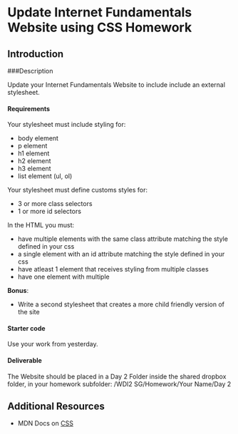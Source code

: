 # Update Internet Fundamentals Website using CSS Homework

## Introduction

###Description

Update your Internet Fundamentals Website to include include an external stylesheet.

#### Requirements

Your stylesheet must include styling for:
- body element
- p element
- h1 element
- h2 element
- h3 element
- list element (ul, ol)

Your stylesheet must define customs styles for:
- 3 or more class selectors
- 1 or more id selectors
 
In the HTML you must:
- have multiple elements with the same class attribute matching the style defined in your css
- a single element with an id attribute matching the style defined in your css
- have atleast 1 element that receives styling from multiple classes
- have one element with multiple

**Bonus**:

- Write a second stylesheet that creates a more child friendly version of the site

#### Starter code

Use your work from yesterday.

#### Deliverable

The Website should be placed in a Day 2 Folder inside the shared dropbox folder, in your homework subfolder:
/WDI2 SG/Homework/Your Name/Day 2

## Additional Resources

- MDN Docs on [CSS](https://developer.mozilla.org/en-US/docs/Web/CSS/Reference)
